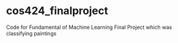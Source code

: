 # cos424_finalproject
Code for Fundamental of Machine Learning Final Project which was classifying paintings 

